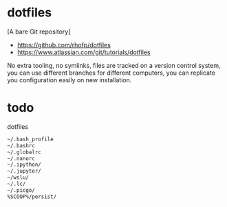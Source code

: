 # dotfiles

[A bare Git repository]

- <https://github.com/rhofp/dotfiles>
- <https://www.atlassian.com/git/tutorials/dotfiles>

No extra tooling, no symlinks, files are tracked on a version control system, you can use different branches for different computers, you can replicate you configuration easily on new installation.



# todo

dotfiles

```sh
~/.bash_profile
~/.bashrc
~/.globalrc
~/.nanorc
~/.ipython/
~/.jupyter/
~/wslu/
~/.lc/
~/.picgo/
%SCOOP%/persist/
```
